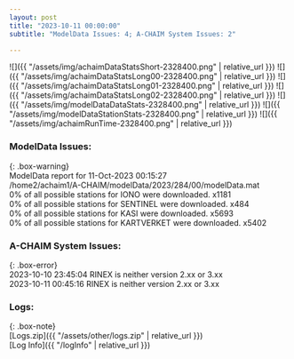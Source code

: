 ```yaml
---
layout: post
title: "2023-10-11 00:00:00"
subtitle: "ModelData Issues: 4; A-CHAIM System Issues: 2"

---
```


![]({{ "/assets/img/achaimDataStatsShort-2328400.png" | relative_url }})
![]({{ "/assets/img/achaimDataStatsLong00-2328400.png" | relative_url }})
![]({{ "/assets/img/achaimDataStatsLong01-2328400.png" | relative_url }})
![]({{ "/assets/img/achaimDataStatsLong02-2328400.png" | relative_url }})
![]({{ "/assets/img/modelDataDataStats-2328400.png" | relative_url }})
![]({{ "/assets/img/modelDataStationStats-2328400.png" | relative_url }})
![]({{ "/assets/img/achaimRunTime-2328400.png" | relative_url }})


### ModelData Issues:  
  
{: .box-warning}  
 ModelData report for 11-Oct-2023 00:15:27   
 /home2/achaim1/A-CHAIM/modelData/2023/284/00/modelData.mat   
 0% of all possible stations for IONO were downloaded. x1181   
 0% of all possible stations for SENTINEL were downloaded. x484   
 0% of all possible stations for KASI were downloaded. x5693   
 0% of all possible stations for KARTVERKET were downloaded. x5402   
  
### A-CHAIM System Issues:  
  
{: .box-error}  
2023-10-10 23:45:04 RINEX is neither version 2.xx or 3.xx  
2023-10-11 00:45:16 RINEX is neither version 2.xx or 3.xx  

### Logs:  
  
{: .box-note}  
[Logs.zip]({{ "/assets/other/logs.zip" | relative_url }})  
[Log Info]({{ "/logInfo" | relative_url }})  
